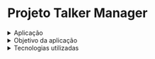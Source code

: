 # Projeto Talker Manager

<details>
<summary>Aplicação</summary>

  Aplicação desenvolvida durante o curso de Desenvolvimento Full-Stack da Trybe
</details>
<details>
  <summary>Objetivo da aplicação</summary>

  Aplcaição realizada para cadastro de talkers (palestrantes) em que será possível cadastrar, visualizar, pesquisar, editar e excluir informações
</details>
<details>
<summary>Tecnologias utilizadas</summary>
  1. Docker
  2. Express
  
</details>
